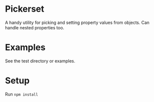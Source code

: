 # Pickerset
A handy utility for picking and setting property values from objects. Can handle nested properties too.

# Examples

See the test directory or examples.

# Setup

Run `npm install`


